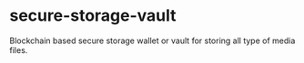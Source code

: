 # secure-storage-vault
Blockchain based secure storage wallet or vault for storing all type of media files.
